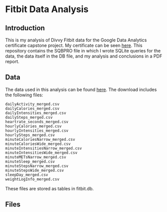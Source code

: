 # Fitbit Data Analysis

## Introduction

This is my analysis of Divvy Fitbit data for the Google Data Analytics certificate capstone project. My certificate can be seen [here](https://www.credly.com/badges/6e51f2de-b45a-4e2e-bff1-3da04eff93de). This repository contains the SQBPRO file in which I wrote SQLite queries for the data, the data itself in the DB file, and my analysis and conclusions in a PDF report.

## Data

The data used in this analysis can be found [here](https://www.kaggle.com/arashnic/fitbit). The download includes the following files:

```
dailyActivity_merged.csv
dailyCalories_merged.csv
dailyIntensities_merged.csv
dailySteps_merged.csv
heartrate_seconds_merged.csv
hourlyCalories_merged.csv
hourlyIntensities_merged.csv
hourlySteps_merged.csv
minuteCaloriesNarrow_merged.csv
minuteCaloriesWide_merged.csv
minuteIntensitiesNarrow_merged.csv
minuteIntensitiesWide_merged.csv
minuteMETsNarrow_merged.csv
minuteSleep_merged.csv
minuteStepsNarrow_merged.csv
minuteStepsWide_merged.csv
sleepDay_merged.csv
weightLogInfo_merged.csv
```

These files are stored as tables in fitbit.db. 

## Files

